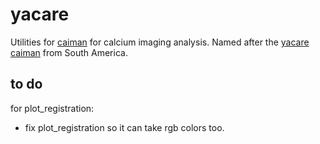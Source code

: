 # yacare
Utilities for [caiman](https://github.com/flatironinstitute/CaImAn) for calcium imaging analysis. Named after the [yacare caiman](https://en.wikipedia.org/wiki/Yacare_caiman) from South America.

## to do
for plot_registration:
- fix plot_registration so it can take rgb colors too.
